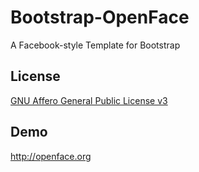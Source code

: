 Bootstrap-OpenFace
==================

A Facebook-style Template for Bootstrap

## License
<a href="https://www.gnu.org/licenses/gpl-3.0.txt" target="_blank">GNU Affero General Public License v3</a>

## Demo
<a href="http://openface.org" target="_blank">http://openface.org</a>

